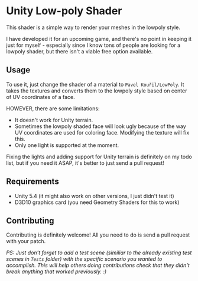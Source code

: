 # Unity Low-poly Shader

This shader is a simple way to render your meshes in the lowpoly style.

I have developed it for an upcoming game, and there's no point in keeping it just for myself - especially since I know tons of people are looking for a lowpoly shader, but there isn't a viable free option available.

## Usage

To use it, just change the shader of a material to `Pavel Kouřil/LowPoly`. It takes the textures and converts them to the lowpoly style based on center of UV coordinates of a face.

HOWEVER, there are some limitations:

- It doesn't work for Unity terrain.
- Sometimes the lowpoly shaded face will look ugly because of the way UV coordinates are used for coloring face. Modifying the texture will fix this.
- Only one light is supported at the moment.

Fixing the lights and adding support for Unity terrain is definitely on my todo list, but if you need it ASAP, it's better to just send a pull request!

## Requirements

- Unity 5.4 (it might also work on other versions, I just didn't test it)
- D3D10 graphics card (you need Geometry Shaders for this to work)

## Contributing

Contributing is definitely welcome! All you need to do is send a pull request with your patch.

*PS: Just don't forget to add a test scene (similiar to the already existing test scenes in `Tests` folder) with the specific scenario you wanted to accomplish. This will help others doing contributions check that they didn't break anything that worked previously. :)*
